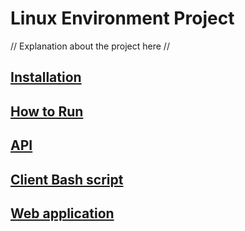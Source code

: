 # Linux Environment Project

// Explanation about the project here //

## [Installation](docs/Installation.md)
## [How to Run](doc/Running.md)
## [API](doc/API.md)
## [Client Bash script](doc/Client.md)
## [Web application](doc/Web.md)





